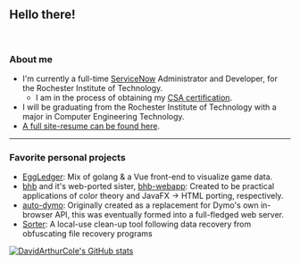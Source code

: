 ## Hello there!

<br/>

### About me
<span>
  <ul>
    <li>I'm currently a full-time <a href="https://www.servicenow.com/" target="_blank" rel="noreferrer">ServiceNow</a> Administrator and Developer, for the Rochester Institute of Technology.<ul><li>I am in the process of obtaining my <a href="https://www.servicenow.com/services/training-and-certification/certified-system.html" target="_blank" rel="noreferrer">CSA certification</a>.</li></ul></li>
    <li>I will be graduating from the Rochester Institute of Technology with a major in Computer Engineering Technology.</li>
    <li><a href="https://davidarthurcole.github.io/" target="_blank" rel="noreferrer">A full site-resume can be found here</a>.</li>
  </ul>
</span>

<hr>

### Favorite personal projects
<span>
  <ul>
    <li> <a href="https://github.com/DavidArthurCole/EggLedger" target="_blank" rel="noreferrer">EggLedger</a>: Mix of golang & a Vue front-end to visualize game data.</li>
    <li> <a href="https://github.com/DavidArthurCole/bhb" target="_blank" rel="noreferrer">bhb</a> and it's web-ported sister, <a href="https://github.com/DavidArthurCole/bhb-webapp" target="_blank" rel="noreferrer">bhb-webapp</a>: Created to be practical applications of color theory and JavaFX -> HTML porting, respectively. </li>
    <li> <a href="https://github.com/DavidArthurCole/auto-dymo" target="_blank" rel="noreferrer">auto-dymo</a>: Originally created as a replacement for Dymo's own in-browser API, this was eventually formed into a full-fledged web server.</li>
    <li> <a href="https://github.com/DavidArthurCole/Sorter" target="_blank" rel="noreferrer">Sorter</a>: A local-use clean-up tool following data recovery from obfuscating file recovery programs</li>
  </ul>
</span>

[![DavidArthurCole's GitHub stats](https://github-readme-stats.vercel.app/api?username=DavidArthurCole&show_icons=true&theme=transparent)](https://github.com/anuraghazra/github-readme-stats)
